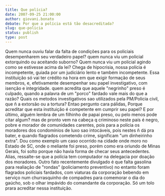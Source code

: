 ```yaml
---
title: Que polícia?
date: 2007-09-25 21:00:00
author: giovani.bonato
debate: Por que a polícia está tão desacreditada?
slug: que-policia
status: publish 
type: post
---
```


Quem nunca ouviu falar da falta de condições para os policiais desempenharem seu verdadeiro papel? quem nunca viu um policial extorquindo ou aceitando suborno? Quem nunca viu um policial agindo como se estivesse acima da lei? Chega de hipocrisia, nossa polícia é incompetente, guiada por um judiciário lento e também incompetente. Essa instituição só vai ter crédito na hora em que exigir formação de seus membros, e, efetivamente desempenhar seu papel investigativo, com isenção e integridade. quem acredita que aquele "negrinho" preso é culpado, quando a palavra de um "porco" fardado vale mais do que a razão? Quais os metodos investigativos sao utilizados pela PM/Policia civil, que ñ a extorsão ou a tortura? Entao pergunto cara pálidas, Porque acreditar que esta instituição é competente em cumprir seu papel? E por último, alguém lembra de um filhinho de papai preso, ou pelo menos pode citar algum? mas de pronto vem na cabeça q criminoso neste país é negro, pobre e morador de comunidades carentes, pois para a polícia os moradores dos condomínios de luxo sao intocáveis, pois nestes ñ dá pra bater, e quando flagrados cometendo crime, significam "um dinheirinho extra". Dou como exemplo um caso ocorrido na cidade onde moro no Estado de SC, onde o meliante foi preso, porém como era oriundo de Minas Gerais, foi solto porque não havia forma de checar seus antecedentes. Alias, ressalte-se que a polícia tem computador na delegacia por doação dos moradores. Outro fato recentemente divulgado é que falta gasolina para realiação de "rondas" (policiamento preventivo) no entanto foram flagrados policiais fardados, com viaturas da corporação bebendo em serviço num churrasquinho de compadres para comemorar o dia do gaúcho, sob o olhar impávido do comandante da corporação. Só um tolo prara acreditar nessa instituição.
